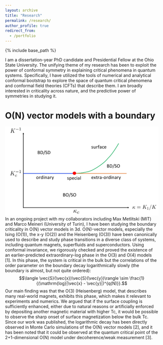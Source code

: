 ```yaml
---
layout: archive
title: "Research"
permalink: /research/
author_profile: true
redirect_from:
  - /portfolio
---
```


{% include base_path %}

I am a dissertation-year PhD candidate and Presidential Fellow at the Ohio State University. The unifying theme of my research has been to exploit the power of conformal symmetry in explaining critical phenomena in quantum systems. Specifically, I have utilized the tools of numerical and analytical conformal bootstrap to explore the space of quantum critical phenomena and conformal field theories (CFTs) that describe them. I am broadly interested in criticality across nature, and the predictive power of symmetries in studying it.


O(N) vector models with a boundary
======
![](images/ONphasediagram.png)
In an ongoing project with my collaborators including Max Metlitski (MIT) and Marco Meineri (University of Turin), I have been studying the boundary criticality in O(N) vector models in 3d. O(N)-vector models, especially the Ising (O(1)), the x-y (O(2)) and the Heisenberg (O(3)) have been canonically used to describe and study phase transitions in a diverse class of systems, including quantum magnets, superfluids and superconductors. Using conformal invariance, we rigorously checked and proved the existence of an earlier-predicted extraordinary-log phase in the O(3) and O(4) models [1]. In this phase, the system is critical in the bulk but the correlations of the order parameter on the boundary decay logarithmically slowly (the boundary is almost, but not quite ordered):
$$\langle \vec{S}(\vec{x})\vec{S}(\vec{y})\rangle \sim \frac{1}{(\mathrm{log}|\vec{x} - \vec{y}|)^{q(N)}}.$$
Our main finding was that the O(3) (Heisenberg) model, that describes many real-world magnets, exhibits this phase, which makes it relevant to experiments and numerics. We argued that if the surface coupling is sufficiently enhanced, either due to natural reasons or artificially enforced by depositing another magnetic material with higher Tc, it would be possible to observe the sharp onset of surface magnetization below the bulk Tc. Since our work was published, the logarithmic decay has been directly observed in Monte Carlo simulations of the O(N) vector models [2], and it has been noted that it could be observed at the quantum critical point of the 2+1-dimensional O(N) model under decoherence/weak measurement [3]. 

